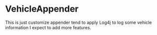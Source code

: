 # VehicleAppender
This is just customize appender tend to apply Log4j to log some vehicle information
I expect to add more features.
